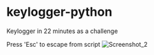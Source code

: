 # keylogger-python

Keylogger in 22 minutes as a challenge

Press 'Esc' to escape from script
![Screenshot_2](https://user-images.githubusercontent.com/88508824/207414551-3a16e929-aee8-4760-af7a-dbab5318aa1a.png)
